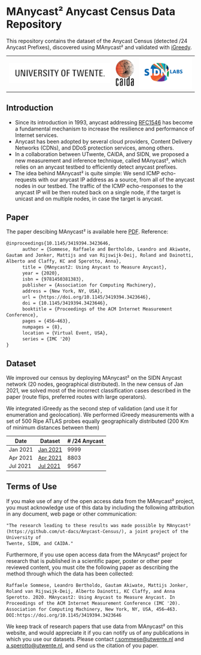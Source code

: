 # MAnycast² Anycast Census Data Repository
This repository contains the dataset of the Anycast Census (detected /24 Anycast Prefixes), discovered using MAnycast² and validated with [iGreedy](https://anycast.telecom-paristech.fr/dataset/).

<div>
   <table width="100%" height="100%" align="center" valign="center">
   <tr><td>
<img style="float: center;" src="images/ut.jpg?raw=true"/>
   </td><td>
<img style="float: center;" src="images/caida.png?raw=true"/>
   </td><td>
<img style="float: center;" src="images/SIDNlabs_Logo.png?raw=true"/>
   </td></tr>
   </table>
</div>


## Introduction
- Since its introduction in 1993, anycast addressing [RFC1546](https://tools.ietf.org/html/rfc1546) has become a fundamental mechanism to increase the  resilience and performance of Internet services.
- Anycast has been adopted by several cloud providers, Content Delivery Networks (CDNs), and DDoS protection services, among others.
- In a collaboration between UTwente, CAIDA, and SIDN, we proposed a new measurement and inference technique, called MAnycast², which relies on an anycast testbed to efficiently detect anycast prefixes.
- The idea behind MAnycast² is quite simple: We send ICMP echo-requests with our anycast IP address as a source, from all of the anycast nodes in our testbed. The traffic of the ICMP echo-responses to the anycast IP will be then routed back on a single node, if the target is unicast and on multiple nodes, in case the target is anycast.
## Paper
The paper descibing MAnycast² is available here [PDF](https://www.caida.org/publications/papers/2020/manycast2/manycast2.pdf). Reference:
```
@inproceedings{10.1145/3419394.3423646,
      author = {Sommese, Raffaele and Bertholdo, Leandro and Akiwate, Gautam and Jonker, Mattijs and van Rijswijk-Deij, Roland and Dainotti, Alberto and Claffy, KC and Sperotto, Anna},
      title = {MAnycast2: Using Anycast to Measure Anycast},
      year = {2020},
      isbn = {9781450381383},
      publisher = {Association for Computing Machinery},
      address = {New York, NY, USA},
      url = {https://doi.org/10.1145/3419394.3423646},
      doi = {10.1145/3419394.3423646},
      booktitle = {Proceedings of the ACM Internet Measurement Conference},
      pages = {456–463},
      numpages = {8},
      location = {Virtual Event, USA},
      series = {IMC '20}
}
```
## Dataset
We improved our census by deploying MAnycast² on the SIDN Anycast network (20 nodes, geographical distributed).
In the new census of Jan 2021, we solved most of the incorrect classification cases described in the paper 
(route flips, preferred routes with large operators).


We integrated iGreedy as the second step of validation (and use it for enumeration and geolocation).
We performed iGreedy measurements with a set of 500 Ripe ATLAS probes  equally geographically distributed (200 Km of minimum distances between them)


|Date       |          Dataset |  # /24 Anycast|
|-----------|------------------|---------------|
|Jan 2021   |    [Jan 2021](dataset/jan2021.json)  |           9999|
|Apr 2021   |    [Apr 2021](dataset/apr2021.json)  |           8803|
|Jul 2021   |    [Jul 2021](dataset/jul2021.json)  |           9567|

## Terms of Use
If you make use of any of the open access data from the MAnycast² project,
you must acknowledge use of this data by including the following attribution
in any document, web page or other communication:
```
"The research leading to these results was made possible by MAnycast²
(https://github.com/ut-dacs/Anycast-Census/), a joint project of the University of
Twente, SIDN, and CAIDA."
```

Furthermore, if you use open access data from the MAnycast² project for
research that is published in a scientific paper, poster or other peer
reviewed content, you must cite the following paper as describing the
method through which the data has been collected:
```
Raffaele Sommese, Leandro Bertholdo, Gautam Akiwate, Mattijs Jonker, Roland van Rijswijk-Deij, Alberto Dainotti, KC Claffy, and Anna Sperotto. 2020. MAnycast2: Using Anycast to Measure Anycast. In Proceedings of the ACM Internet Measurement Conference (IMC '20). Association for Computing Machinery, New York, NY, USA, 456–463. DOI:https://doi.org/10.1145/3419394.3423646
```
We keep track of research papers that use data from MAnycast² on this website,
and would appreciate it if you can notify us of any publications in which you
use our datasets. Please contact r.sommese@utwente.nl and
a.sperotto@utwente.nl, and send us the citation of you paper.
